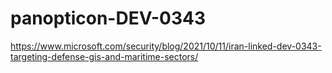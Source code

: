# panopticon-DEV-0343

https://www.microsoft.com/security/blog/2021/10/11/iran-linked-dev-0343-targeting-defense-gis-and-maritime-sectors/
